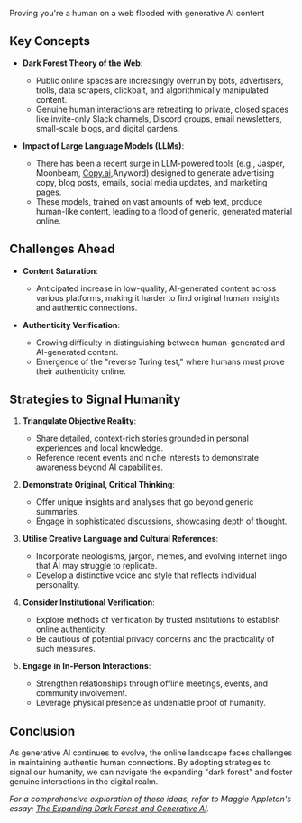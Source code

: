 Proving you're a human on a web flooded with generative AI content

## Key Concepts

- **Dark Forest Theory of the Web**:
	- Public online spaces are increasingly overrun by bots, advertisers, trolls, data scrapers, clickbait, and algorithmically manipulated content.
	- Genuine human interactions are retreating to private, closed spaces like invite-only Slack channels, Discord groups, email newsletters, small-scale blogs, and digital gardens.

- **Impact of Large Language Models (LLMs)**:
	- There has been a recent surge in LLM-powered tools (e.g., Jasper, Moonbeam, [Copy.ai](http://Copy.ai),Anyword) designed to generate advertising copy, blog posts, emails, social media updates, and marketing pages.
	- These models, trained on vast amounts of web text, produce human-like content, leading to a flood of generic, generated material online.



## Challenges Ahead

- **Content Saturation**:
	- Anticipated increase in low-quality, AI-generated content across various platforms, making it harder to find original human insights and authentic connections.

- **Authenticity Verification**:
	- Growing difficulty in distinguishing between human-generated and AI-generated content.
	- Emergence of the "reverse Turing test," where humans must prove their authenticity online.



## Strategies to Signal Humanity

1. **Triangulate Objective Reality**:
	- Share detailed, context-rich stories grounded in personal experiences and local knowledge.
	- Reference recent events and niche interests to demonstrate awareness beyond AI capabilities.

2. **Demonstrate Original, Critical Thinking**:
	- Offer unique insights and analyses that go beyond generic summaries.
	- Engage in sophisticated discussions, showcasing depth of thought.

3. **Utilise Creative Language and Cultural References**:
	- Incorporate neologisms, jargon, memes, and evolving internet lingo that AI may struggle to replicate.
	- Develop a distinctive voice and style that reflects individual personality.

4. **Consider Institutional Verification**:
	- Explore methods of verification by trusted institutions to establish online authenticity.
	- Be cautious of potential privacy concerns and the practicality of such measures.

5. **Engage in In-Person Interactions**:
	- Strengthen relationships through offline meetings, events, and community involvement.
	- Leverage physical presence as undeniable proof of humanity.



## Conclusion

As generative AI continues to evolve, the online landscape faces challenges in maintaining authentic human connections. By adopting strategies to signal our humanity, we can navigate the expanding "dark forest" and foster genuine interactions in the digital realm.

*For a comprehensive exploration of these ideas, refer to Maggie Appleton's essay: [The Expanding Dark Forest and Generative AI](https://maggieappleton.com/ai-dark-forest).*